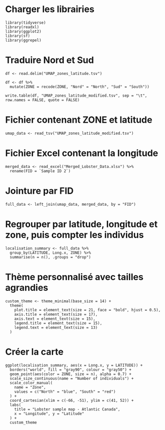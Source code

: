 # Charger les librairies
```
library(tidyverse)
library(readxl)
library(ggplot2)
library(sf)
library(ggrepel)
```
# Traduire Nord et Sud
```
df <- read.delim("UMAP_zones_latitude.tsv")

df <- df %>%
  mutate(ZONE = recode(ZONE, "Nord" = "North", "Sud" = "South"))

write.table(df, "UMAP_zones_latitude_modified.tsv", sep = "\t", row.names = FALSE, quote = FALSE)
```
# Fichier contenant ZONE et latitude
```
umap_data <- read_tsv("UMAP_zones_latitude_modified.tsv")
```
# Fichier Excel contenant la longitude
```
merged_data <- read_excel("Merged_Lobster_Data.xlsx") %>%
  rename(FID = `Sample ID 2`)
```
# Jointure par FID
```
full_data <- left_join(umap_data, merged_data, by = "FID")
```
# Regrouper par latitude, longitude et zone, puis compter les individus
```
localisation_summary <- full_data %>%
  group_by(LATITUDE, Long.x, ZONE) %>%
  summarise(n = n(), .groups = "drop")
```
# Thème personnalisé avec tailles agrandies
```
custom_theme <- theme_minimal(base_size = 14) +
  theme(
    plot.title = element_text(size = 21, face = "bold", hjust = 0.5),
    axis.title = element_text(size = 17),
    axis.text = element_text(size = 15),
    legend.title = element_text(size = 15),
    legend.text = element_text(size = 13)
  )
```
# Créer la carte
```
ggplot(localisation_summary, aes(x = Long.x, y = LATITUDE)) +
  borders("world", fill = "gray90", colour = "gray50") +
  geom_point(aes(color = ZONE, size = n), alpha = 0.7) +
  scale_size_continuous(name = "Number of individuals") +
  scale_color_manual(
    name = "Zone",
    values = c("North" = "blue", "South" = "red")
  ) +
  coord_cartesian(xlim = c(-66, -51), ylim = c(41, 52)) +
  labs(
    title = "Lobster sample map - Atlantic Canada",
    x = "Longitude", y = "Latitude"
  ) +
  custom_theme
```
